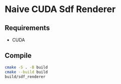 # Naive CUDA Sdf Renderer

## Requirements

- CUDA

## Compile

```bash
cmake -S . -B build
cmake --build build
build/sdf_renderer
```